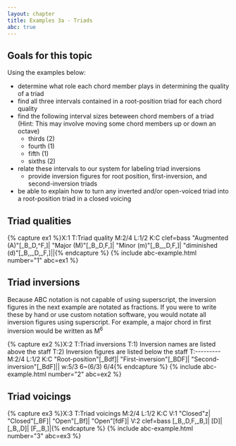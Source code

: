 ```yaml
---
layout: chapter
title: Examples 3a - Triads
abc: true
---
```


## Goals for this topic

Using the examples below:
- determine what role each chord member plays in determining the quality of a triad
- find all three intervals contained in a root-position triad for each chord quality
- find the following interval sizes beteween chord members of a triad (Hint: This may involve moving some chord members up or down an octave)
    - thirds (2)
    - fourth (1)
    - fifth (1)
    - sixths (2)
- relate these intervals to our system for labeling triad inversions
    - provide inversion figures for root position, first-inversion, and second-inversion triads
- be able to explain how to turn any inverted and/or open-voiced triad into a root-position triad in a closed voicing

## Triad qualities

{% capture ex1 %}X:1
T:Triad quality
M:2/4
L:1/2
K:C clef=bass
"Augmented (A)"[_B,,D,^F,]| "Major (M)"[_B,,D,F,]| "Minor (m)"[_B,,_D,F,]| "diminished (d)"[_B,,_D,_F,]||{% endcapture %}
{% include abc-example.html number="1" abc=ex1 %}

## Triad inversions

Because ABC notation is not capable of using superscript, the inversion figures in the next example are notated as fractions. If you were to write these by hand or use custom notation software, you would notate all inversion figures using superscript. For example, a major chord in first inversion would be written as M<sup>6</sup>

{% capture ex2 %}X:2
T:Triad inversions
T:1) Inversion names are listed above the staff
T:2) Inversion figures are listed below the staff
T:---------
M:2/4
L:1/2
K:C
"Root-position"[_Bdf]| "First-inversion"[_BDF]| "Second-inversion"[_BdF]||
w:5/3 6~(6/3) 6/4{% endcapture %}
{% include abc-example.html number="2" abc=ex2 %}

## Triad voicings

{% capture ex3 %}X:3
T:Triad voicings
M:2/4
L:1/2
K:C
V:1
"Closed"z| "Closed"[_BF]| "Open"[_Bf]| "Open"[fdF]|
V:2 clef=bass
[_B,,D,F,_B,]| [D]| [_B,,D]| [F,_B,]|{% endcapture %}
{% include abc-example.html number="3" abc=ex3 %}